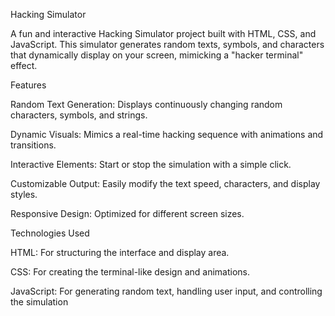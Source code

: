 Hacking Simulator

A fun and interactive Hacking Simulator project built with HTML, CSS, and JavaScript. This simulator generates random texts, symbols, and characters that dynamically display on your screen, mimicking a "hacker terminal" effect.

Features

Random Text Generation: Displays continuously changing random characters, symbols, and strings.

Dynamic Visuals: Mimics a real-time hacking sequence with animations and transitions.

Interactive Elements: Start or stop the simulation with a simple click.

Customizable Output: Easily modify the text speed, characters, and display styles.

Responsive Design: Optimized for different screen sizes.

Technologies Used

HTML: For structuring the interface and display area.

CSS: For creating the terminal-like design and animations.

JavaScript: For generating random text, handling user input, and controlling the simulation
